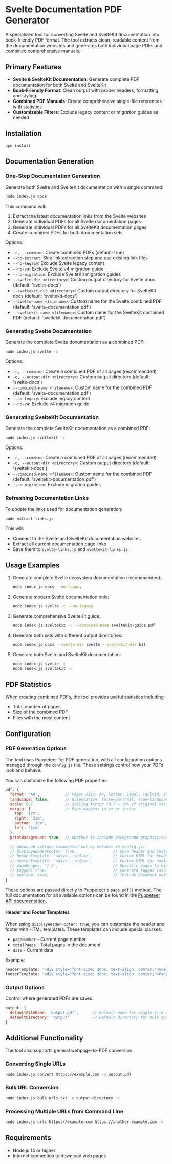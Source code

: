 # Svelte Documentation PDF Generator

A specialized tool for converting Svelte and SvelteKit documentation into book-friendly PDF format. The tool extracts clean, readable content from the documentation websites and generates both individual page PDFs and combined comprehensive manuals.

## Primary Features

- **Svelte & SvelteKit Documentation**: Generate complete PDF documentation for both Svelte and SvelteKit
- **Book-Friendly Format**: Clean output with proper headers, formatting and styling
- **Combined PDF Manuals**: Create comprehensive single-file references with statistics
- **Customizable Filters**: Exclude legacy content or migration guides as needed

## Installation

```bash
npm install
```

## Documentation Generation

### One-Step Documentation Generation

Generate both Svelte and SvelteKit documentation with a single command:

```bash
node index.js docs
```

This command will:

1. Extract the latest documentation links from the Svelte websites
2. Generate individual PDFs for all Svelte documentation pages
3. Generate individual PDFs for all SvelteKit documentation pages
4. Create combined PDFs for both documentation sets

Options:

- `-c, --combine`: Create combined PDFs (default: true)
- `--no-extract`: Skip link extraction step and use existing link files
- `--no-legacy`: Exclude Svelte legacy content
- `--no-v4`: Exclude Svelte v4 migration guide
- `--no-migration`: Exclude SvelteKit migration guides
- `--svelte-dir <directory>`: Custom output directory for Svelte docs (default: 'svelte-docs')
- `--sveltekit-dir <directory>`: Custom output directory for SvelteKit docs (default: 'sveltekit-docs')
- `--svelte-name <filename>`: Custom name for the Svelte combined PDF (default: 'svelte-documentation.pdf')
- `--sveltekit-name <filename>`: Custom name for the SvelteKit combined PDF (default: 'sveltekit-documentation.pdf')

### Generating Svelte Documentation

Generate the complete Svelte documentation as a combined PDF:

```bash
node index.js svelte -c
```

Options:

- `-c, --combine`: Create a combined PDF of all pages (recommended)
- `-o, --output-dir <directory>`: Custom output directory (default: 'svelte-docs')
- `--combined-name <filename>`: Custom name for the combined PDF (default: 'svelte-documentation.pdf')
- `--no-legacy`: Exclude legacy content
- `--no-v4`: Exclude v4 migration guide

### Generating SvelteKit Documentation

Generate the complete SvelteKit documentation as a combined PDF:

```bash
node index.js sveltekit -c
```

Options:

- `-c, --combine`: Create a combined PDF of all pages (recommended)
- `-o, --output-dir <directory>`: Custom output directory (default: 'sveltekit-docs')
- `--combined-name <filename>`: Custom name for the combined PDF (default: 'sveltekit-documentation.pdf')
- `--no-migration`: Exclude migration guides

### Refreshing Documentation Links

To update the links used for documentation generation:

```bash
node extract-links.js
```

This will:

- Connect to the Svelte and SvelteKit documentation websites
- Extract all current documentation page links
- Save them to `svelte-links.js` and `sveltekit-links.js`

## Usage Examples

1. Generate complete Svelte ecosystem documentation (recommended):

   ```bash
   node index.js docs --no-legacy
   ```

2. Generate modern Svelte documentation only:

   ```bash
   node index.js svelte -c --no-legacy
   ```

3. Generate comprehensive SvelteKit guide:

   ```bash
   node index.js sveltekit -c --combined-name sveltekit-guide.pdf
   ```

4. Generate both sets with different output directories:

   ```bash
   node index.js docs --svelte-dir svelte --sveltekit-dir kit
   ```

5. Generate both Svelte and SvelteKit documentation:
   ```bash
   node index.js svelte -c
   node index.js sveltekit -c
   ```

## PDF Statistics

When creating combined PDFs, the tool provides useful statistics including:

- Total number of pages
- Size of the combined PDF
- Files with the most content

## Configuration

### PDF Generation Options

The tool uses Puppeteer for PDF generation, with all configuration options managed through the `config.js` file. These settings control how your PDFs look and behave.

You can customize the following PDF properties:

```javascript
pdf: {
  format: 'A4',           // Paper size: A4, Letter, Legal, Tabloid, etc.
  landscape: false,       // Orientation: false=portrait, true=landscape
  scale: 0.7,             // Scaling factor (0.7 = 70% of original size)
  margin: {               // Page margins in cm or inches
    top: '1cm',
    right: '1cm',
    bottom: '1cm',
    left: '1cm'
  },
  printBackground: true,  // Whether to include background graphics/colors

  // Advanced options (commented out by default in config.js)
  // displayHeaderFooter: true,                // Show header and footer
  // headerTemplate: '<div>...</div>',         // Custom HTML for header
  // footerTemplate: '<div>...</div>',         // Custom HTML for footer
  // pageRanges: '1-5',                        // Specific pages to export
  // tagged: true,                             // Generate tagged (accessible) PDF
  // outline: true,                            // Include document outline
}
```

These options are passed directly to Puppeteer's `page.pdf()` method. The full documentation for all available options can be found in the [Puppeteer API documentation](https://pptr.dev/api/puppeteer.pdfoptions).

#### Header and Footer Templates

When using `displayHeaderFooter: true`, you can customize the header and footer with HTML templates. These templates can include special classes:

- `pageNumber` - Current page number
- `totalPages` - Total pages in the document
- `date` - Current date

Example:

```javascript
headerTemplate: '<div style="font-size: 10px; text-align: center;">Svelte Documentation</div>',
footerTemplate: '<div style="font-size: 10px; text-align: center;">Page <span class="pageNumber"></span> of <span class="totalPages"></span></div>'
```

### Output Options

Control where generated PDFs are saved:

```javascript
output: {
  defaultFileName: 'output.pdf',      // Default name for single file output
  defaultDirectory: 'output'          // Default directory for bulk operations
}
```

## Additional Functionality

The tool also supports general webpage-to-PDF conversion:

### Converting Single URLs

```bash
node index.js convert https://example.com -o output.pdf
```

### Bulk URL Conversion

```bash
node index.js bulk urls.txt -o output-directory -c
```

### Processing Multiple URLs from Command Line

```bash
node index.js urls https://example.com https://another-example.com -c
```

## Requirements

- Node.js 14 or higher
- Internet connection to download web pages
